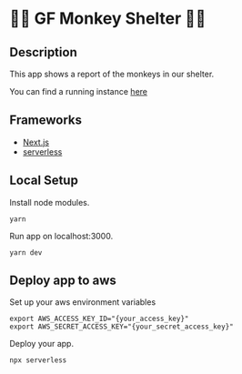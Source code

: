 # 🐒🐒 GF Monkey Shelter 🐒🐒

## Description

This app shows a report of the monkeys in our shelter.

You can find a running instance [here](https://d3dh8b4wpdr1wg.cloudfront.net)

## Frameworks

- [Next.js](https://nextjs.org/docs)
- [serverless](https://www.serverless.com/)

## Local Setup

Install node modules.

```
yarn
```

Run app on localhost:3000.

```
yarn dev
```

## Deploy app to aws

Set up your aws environment variables

```
export AWS_ACCESS_KEY_ID="{your_access_key}"
export AWS_SECRET_ACCESS_KEY="{your_secret_access_key}"
```

Deploy your app.

```
npx serverless
```

